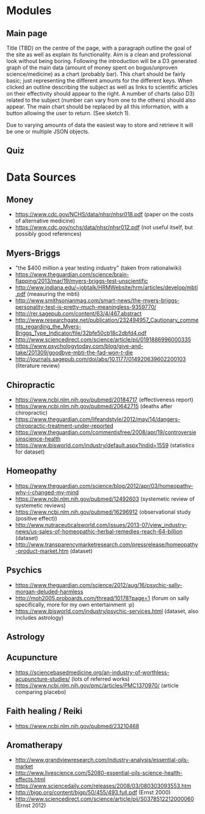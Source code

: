 # Modules

## Main page

Title (TBD) on the centre of the page, with a paragraph outline the goal of the site as well as explain its functionality. Aim is a clean and professional look without being boring. Following the introduction will be a D3 generated graph of the main data (amount of money spent on bogus/unproven science/medicine) as a chart (probably bar). This chart should be fairly basic; just representing the different amounts for the different keys. When clicked an outline describing the subject as well as links to scientific articles on their effectivity should appear to the right. A number of charts (also D3) related to the subject (number can vary from one to the others) should also appear. The main chart should be replaced by all this information, with a button allowing the user to return. (See sketch 1).

Due to varying amounts of data the easiest way to store and retrieve it will be one or multiple JSON objects.

## Quiz



# Data Sources

## Money
* https://www.cdc.gov/NCHS/data/nhsr/nhsr018.pdf (paper on the costs of alternative medicine)
* https://www.cdc.gov/nchs/data/nhsr/nhsr012.pdf (not useful itself, but possibly good references)


## Myers-Briggs
* "the $400 million a year testing industry" (taken from rationalwiki)
* https://www.theguardian.com/science/brain-flapping/2013/mar/19/myers-briggs-test-unscientific
* http://www.indiana.edu/~jobtalk/HRMWebsite/hrm/articles/develop/mbti.pdf (measuring the mbti)
* http://www.smithsonianmag.com/smart-news/the-myers-briggs-personality-test-is-pretty-much-meaningless-9359770/
* http://rer.sagepub.com/content/63/4/467.abstract
* http://www.researchgate.net/publication/232494957_Cautionary_comments_regarding_the_Myers-Briggs_Type_Indicator/file/32bfe50cb18c2dbfd4.pdf
* http://www.sciencedirect.com/science/article/pii/0191886996000335
* https://www.psychologytoday.com/blog/give-and-take/201309/goodbye-mbti-the-fad-won-t-die
* http://journals.sagepub.com/doi/abs/10.1177/014920639602200103 (literature review)

## Chiropractic

* https://www.ncbi.nlm.nih.gov/pubmed/20184717 (effectiveness report)
* https://www.ncbi.nlm.nih.gov/pubmed/20642715 (deaths after chiropractic)
* https://www.theguardian.com/lifeandstyle/2012/may/14/dangers-chiropractic-treatment-under-reported
* https://www.theguardian.com/commentisfree/2008/apr/19/controversiesinscience-health
* https://www.ibisworld.com/industry/default.aspx?indid=1559 (statistics for dataset)

## Homeopathy

* https://www.theguardian.com/science/blog/2012/apr/03/homeopathy-why-i-changed-my-mind
* https://www.ncbi.nlm.nih.gov/pubmed/12492603 (systemetic review of systemetic reviews)
* https://www.ncbi.nlm.nih.gov/pubmed/16296912 (observational study (positive effect))
* http://www.nutraceuticalsworld.com/issues/2013-07/view_industry-news/us-sales-of-homeopathic-herbal-remedies-reach-64-billion (dataset)
* http://www.transparencymarketresearch.com/pressrelease/homeopathy-product-market.htm (dataset)

## Psychics
* https://www.theguardian.com/science/2012/aug/16/psychic-sally-morgan-deluded-harmless
* http://moh2005.proboards.com/thread/10178?page=1 (forum on sally specifically, more for my own entertainment :p)
* https://www.ibisworld.com/industry/psychic-services.html (dataset, also includes astrology)

## Astrology

## Acupuncture
* https://sciencebasedmedicine.org/an-industry-of-worthless-acupuncture-studies/ (lots of referred works)
* https://www.ncbi.nlm.nih.gov/pmc/articles/PMC1370970/ (article comparing placebo)

## Faith healing / Reiki
* https://www.ncbi.nlm.nih.gov/pubmed/23210468

## Aromatherapy
* http://www.grandviewresearch.com/industry-analysis/essential-oils-market
* http://www.livescience.com/52080-essential-oils-science-health-effects.html
* https://www.sciencedaily.com/releases/2008/03/080303093553.htm
* http://bjgp.org/content/bjgp/50/455/493.full.pdf (Ernst 2000)
* http://www.sciencedirect.com/science/article/pii/S0378512212000060 (Ernst 2012)
